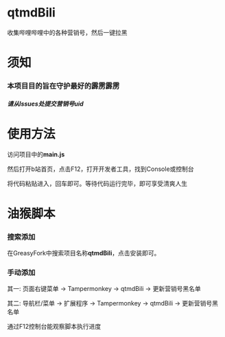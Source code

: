 # qtmdBili
收集哔哩哔哩中的各种营销号，然后一键拉黑

# 须知
### 本项目目的旨在守护最好的霹雳霹雳
##### 请从Issues处提交营销号uid

# 使用方法

访问项目中的**main.js**

然后打开b站首页，点击F12，打开开发者工具，找到Console或控制台

将代码粘贴进入，回车即可。等待代码运行完毕，即可享受清爽人生

# 油猴脚本
### 搜索添加
在GreasyFork中搜索项目名称**qtmdBili**，点击安装即可。

### 手动添加
其一: 页面右键菜单 -> Tampermonkey -> qtmdBili -> 更新营销号黑名单

其二: 导航栏/菜单 -> 扩展程序 -> Tampermonkey -> qtmdBili -> 更新营销号黑名单

通过F12控制台能观察脚本执行进度

